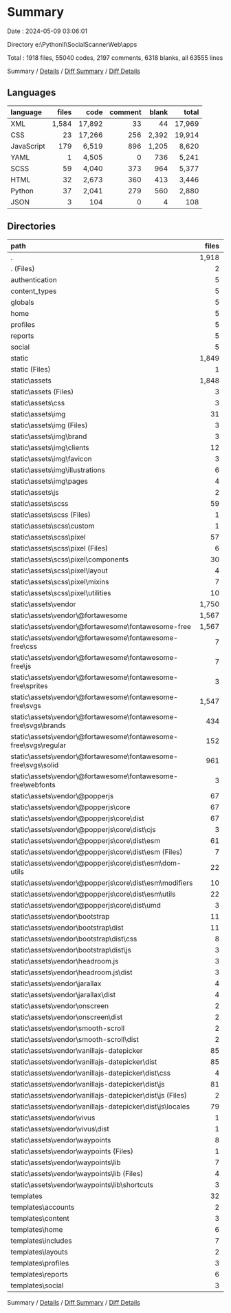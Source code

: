 # Summary

Date : 2024-05-09 03:06:01

Directory e:\\PythonII\\SocialScannerWeb\\apps

Total : 1918 files,  55040 codes, 2197 comments, 6318 blanks, all 63555 lines

Summary / [Details](details.md) / [Diff Summary](diff.md) / [Diff Details](diff-details.md)

## Languages
| language | files | code | comment | blank | total |
| :--- | ---: | ---: | ---: | ---: | ---: |
| XML | 1,584 | 17,892 | 33 | 44 | 17,969 |
| CSS | 23 | 17,266 | 256 | 2,392 | 19,914 |
| JavaScript | 179 | 6,519 | 896 | 1,205 | 8,620 |
| YAML | 1 | 4,505 | 0 | 736 | 5,241 |
| SCSS | 59 | 4,040 | 373 | 964 | 5,377 |
| HTML | 32 | 2,673 | 360 | 413 | 3,446 |
| Python | 37 | 2,041 | 279 | 560 | 2,880 |
| JSON | 3 | 104 | 0 | 4 | 108 |

## Directories
| path | files | code | comment | blank | total |
| :--- | ---: | ---: | ---: | ---: | ---: |
| . | 1,918 | 55,040 | 2,197 | 6,318 | 63,555 |
| . (Files) | 2 | 92 | 14 | 44 | 150 |
| authentication | 5 | 255 | 16 | 85 | 356 |
| content_types | 5 | 146 | 2 | 47 | 195 |
| globals | 5 | 69 | 5 | 27 | 101 |
| home | 5 | 515 | 142 | 149 | 806 |
| profiles | 5 | 313 | 14 | 62 | 389 |
| reports | 5 | 350 | 63 | 86 | 499 |
| social | 5 | 301 | 23 | 60 | 384 |
| static | 1,849 | 50,326 | 1,558 | 5,345 | 57,229 |
| static (Files) | 1 | 12 | 1 | 4 | 17 |
| static\\assets | 1,848 | 50,314 | 1,557 | 5,341 | 57,212 |
| static\\assets (Files) | 3 | 4,609 | 12 | 743 | 5,364 |
| static\\assets\\css | 3 | 17,231 | 186 | 2,385 | 19,802 |
| static\\assets\\img | 31 | 2,748 | 8 | 32 | 2,788 |
| static\\assets\\img (Files) | 3 | 123 | 1 | 1 | 125 |
| static\\assets\\img\\brand | 3 | 1,512 | 4 | 24 | 1,540 |
| static\\assets\\img\\clients | 12 | 12 | 0 | 0 | 12 |
| static\\assets\\img\\favicon | 3 | 156 | 0 | 3 | 159 |
| static\\assets\\img\\illustrations | 6 | 941 | 3 | 4 | 948 |
| static\\assets\\img\\pages | 4 | 4 | 0 | 0 | 4 |
| static\\assets\\js | 2 | 113 | 42 | 31 | 186 |
| static\\assets\\scss | 59 | 4,040 | 373 | 964 | 5,377 |
| static\\assets\\scss (Files) | 1 | 44 | 28 | 1 | 73 |
| static\\assets\\scss\\custom | 1 | 0 | 1 | 0 | 1 |
| static\\assets\\scss\\pixel | 57 | 3,996 | 344 | 963 | 5,303 |
| static\\assets\\scss\\pixel (Files) | 6 | 1,256 | 154 | 345 | 1,755 |
| static\\assets\\scss\\pixel\\components | 30 | 1,604 | 114 | 365 | 2,083 |
| static\\assets\\scss\\pixel\\layout | 4 | 550 | 14 | 142 | 706 |
| static\\assets\\scss\\pixel\\mixins | 7 | 252 | 3 | 36 | 291 |
| static\\assets\\scss\\pixel\\utilities | 10 | 334 | 59 | 75 | 468 |
| static\\assets\\vendor | 1,750 | 21,573 | 936 | 1,186 | 23,695 |
| static\\assets\\vendor\\@fortawesome | 1,567 | 15,165 | 80 | 9 | 15,254 |
| static\\assets\\vendor\\@fortawesome\\fontawesome-free | 1,567 | 15,165 | 80 | 9 | 15,254 |
| static\\assets\\vendor\\@fortawesome\\fontawesome-free\\css | 7 | 7 | 28 | 0 | 35 |
| static\\assets\\vendor\\@fortawesome\\fontawesome-free\\js | 7 | 7 | 28 | 0 | 35 |
| static\\assets\\vendor\\@fortawesome\\fontawesome-free\\sprites | 3 | 4,650 | 12 | 3 | 4,665 |
| static\\assets\\vendor\\@fortawesome\\fontawesome-free\\svgs | 1,547 | 1,547 | 0 | 3 | 1,550 |
| static\\assets\\vendor\\@fortawesome\\fontawesome-free\\svgs\\brands | 434 | 434 | 0 | 1 | 435 |
| static\\assets\\vendor\\@fortawesome\\fontawesome-free\\svgs\\regular | 152 | 152 | 0 | 0 | 152 |
| static\\assets\\vendor\\@fortawesome\\fontawesome-free\\svgs\\solid | 961 | 961 | 0 | 2 | 963 |
| static\\assets\\vendor\\@fortawesome\\fontawesome-free\\webfonts | 3 | 8,954 | 12 | 3 | 8,969 |
| static\\assets\\vendor\\@popperjs | 67 | 5,020 | 335 | 1,010 | 6,365 |
| static\\assets\\vendor\\@popperjs\\core | 67 | 5,020 | 335 | 1,010 | 6,365 |
| static\\assets\\vendor\\@popperjs\\core\\dist | 67 | 5,020 | 335 | 1,010 | 6,365 |
| static\\assets\\vendor\\@popperjs\\core\\dist\\cjs | 3 | 3,346 | 241 | 724 | 4,311 |
| static\\assets\\vendor\\@popperjs\\core\\dist\\esm | 61 | 1,671 | 85 | 277 | 2,033 |
| static\\assets\\vendor\\@popperjs\\core\\dist\\esm (Files) | 7 | 262 | 23 | 47 | 332 |
| static\\assets\\vendor\\@popperjs\\core\\dist\\esm\\dom-utils | 22 | 370 | 43 | 62 | 475 |
| static\\assets\\vendor\\@popperjs\\core\\dist\\esm\\modifiers | 10 | 669 | 16 | 122 | 807 |
| static\\assets\\vendor\\@popperjs\\core\\dist\\esm\\utils | 22 | 370 | 3 | 46 | 419 |
| static\\assets\\vendor\\@popperjs\\core\\dist\\umd | 3 | 3 | 9 | 9 | 21 |
| static\\assets\\vendor\\bootstrap | 11 | 13 | 56 | 10 | 79 |
| static\\assets\\vendor\\bootstrap\\dist | 11 | 13 | 56 | 10 | 79 |
| static\\assets\\vendor\\bootstrap\\dist\\css | 8 | 10 | 41 | 7 | 58 |
| static\\assets\\vendor\\bootstrap\\dist\\js | 3 | 3 | 15 | 3 | 21 |
| static\\assets\\vendor\\headroom.js | 3 | 3 | 15 | 3 | 21 |
| static\\assets\\vendor\\headroom.js\\dist | 3 | 3 | 15 | 3 | 21 |
| static\\assets\\vendor\\jarallax | 4 | 17 | 16 | 6 | 39 |
| static\\assets\\vendor\\jarallax\\dist | 4 | 17 | 16 | 6 | 39 |
| static\\assets\\vendor\\onscreen | 2 | 259 | 70 | 60 | 389 |
| static\\assets\\vendor\\onscreen\\dist | 2 | 259 | 70 | 60 | 389 |
| static\\assets\\vendor\\smooth-scroll | 2 | 2 | 2 | 0 | 4 |
| static\\assets\\vendor\\smooth-scroll\\dist | 2 | 2 | 2 | 0 | 4 |
| static\\assets\\vendor\\vanillajs-datepicker | 85 | 1,029 | 320 | 81 | 1,430 |
| static\\assets\\vendor\\vanillajs-datepicker\\dist | 85 | 1,029 | 320 | 81 | 1,430 |
| static\\assets\\vendor\\vanillajs-datepicker\\dist\\css | 4 | 4 | 0 | 0 | 4 |
| static\\assets\\vendor\\vanillajs-datepicker\\dist\\js | 81 | 1,025 | 320 | 81 | 1,426 |
| static\\assets\\vendor\\vanillajs-datepicker\\dist\\js (Files) | 2 | 2 | 0 | 0 | 2 |
| static\\assets\\vendor\\vanillajs-datepicker\\dist\\js\\locales | 79 | 1,023 | 320 | 81 | 1,424 |
| static\\assets\\vendor\\vivus | 1 | 1 | 0 | 0 | 1 |
| static\\assets\\vendor\\vivus\\dist | 1 | 1 | 0 | 0 | 1 |
| static\\assets\\vendor\\waypoints | 8 | 64 | 42 | 7 | 113 |
| static\\assets\\vendor\\waypoints (Files) | 1 | 22 | 0 | 3 | 25 |
| static\\assets\\vendor\\waypoints\\lib | 7 | 42 | 42 | 4 | 88 |
| static\\assets\\vendor\\waypoints\\lib (Files) | 4 | 39 | 24 | 4 | 67 |
| static\\assets\\vendor\\waypoints\\lib\\shortcuts | 3 | 3 | 18 | 0 | 21 |
| templates | 32 | 2,673 | 360 | 413 | 3,446 |
| templates\\accounts | 2 | 166 | 23 | 35 | 224 |
| templates\\content | 3 | 185 | 10 | 44 | 239 |
| templates\\home | 6 | 383 | 16 | 75 | 474 |
| templates\\includes | 7 | 269 | 199 | 23 | 491 |
| templates\\layouts | 2 | 197 | 65 | 49 | 311 |
| templates\\profiles | 3 | 497 | 7 | 53 | 557 |
| templates\\reports | 6 | 669 | 31 | 85 | 785 |
| templates\\social | 3 | 307 | 9 | 49 | 365 |

Summary / [Details](details.md) / [Diff Summary](diff.md) / [Diff Details](diff-details.md)